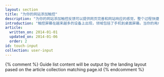 ```yaml
---
layout: section
title: "为你的网站添加触控"
description: "为你的网站添加触控反馈可以提供网页完善和网站响应的感觉，整个过程快捷轻便。我们拥有全新并且熟悉的交互方式，你可以添加使用这些触控事件，旨在取悦你的用户。"
introduction: "触控屏幕在越来越多的设备上出现，领域包括了手机到桌面屏幕。当你的用户选择与你设计的用户界面相交互，你的应用程序需要以一种直观并且漂亮的方式回应他们的触摸。"
article:
  written_on: 2014-01-01
  updated_on: 2014-01-06
  order: 2
id: touch-input
collection: user-input
---
```


{% comment %}
Guide list content will be output by the landing layout pased on the article collection matching page.id
{% endcomment %}
